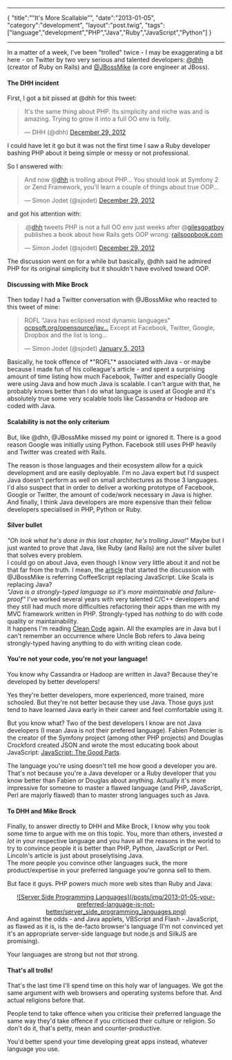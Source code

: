 ***
{
    "title":"‟It's More Scallable”",
    "date":"2013-01-05",
    "category":"development",
    "layout":"post.twig",
    "tags":["language","development","PHP","Java","Ruby","JavaScript","Python"]
}
***

In a matter of a week, I've been "trolled" twice - I may be exaggerating a bit here - on Twitter by two very serious and talented developers: [@dhh](https://twitter.com/intent/user?screen_name=dhh) (creator of Ruby on Rails) and [@JBossMike](https://twitter.com/intent/user?screen_name=JBossMike) (a core engineer at JBoss).

#### The DHH incident
First, I got a bit pissed at @dhh for this tweet:
<blockquote class="twitter-tweet tw-align-center"><p>It's the same thing about PHP. Its simplicity and niche was and is amazing. Trying to grow it into a full OO env is folly.</p>&mdash; DHH (@dhh) <a href="https://twitter.com/dhh/status/284942147428438016" data-datetime="2012-12-29T08:41:16+00:00">December 29, 2012</a></blockquote>
<script async src="//platform.twitter.com/widgets.js" charset="utf-8"></script>

I could have let it go but it was not the first time I saw a Ruby developer bashing PHP about it being simple or messy or not professional.

So I answered with:
<blockquote class="twitter-tweet tw-align-center"><p>And now @<a href="https://twitter.com/dhh">dhh</a> is trolling about PHP… You should look at Symfony 2 or Zend Framework, you'll learn a couple of things about true OOP...</p>&mdash; Simon Jodet (@sjodet) <a href="https://twitter.com/sjodet/status/284946401127985152" data-datetime="2012-12-29T08:58:10+00:00">December 29, 2012</a></blockquote>
<script async src="//platform.twitter.com/widgets.js" charset="utf-8"></script>
and got his attention with:
<blockquote class="twitter-tweet tw-align-center"><p>.@<a href="https://twitter.com/dhh">dhh</a> tweets PHP is not a full OO env just weeks after @<a href="https://twitter.com/gilesgoatboy">gilesgoatboy</a> publishes a book about how Rails gets OOP wrong: <a href="http://t.co/op0uF4LX" title="http://railsoopbook.com/">railsoopbook.com</a></p>&mdash; Simon Jodet (@sjodet) <a href="https://twitter.com/sjodet/status/284948263029846016" data-datetime="2012-12-29T09:05:34+00:00">December 29, 2012</a></blockquote>
<script async src="//platform.twitter.com/widgets.js" charset="utf-8"></script>

The discussion went on for a while but basically, @dhh said he admired PHP for its original simplicity but it shouldn't have evolved toward OOP.

#### Discussing with Mike Brock
Then today I had a Twitter conversation with @JBossMike who reacted to this tweet of mine:
<blockquote class="twitter-tweet tw-align-center"><p>ROFL "Java has eclipsed most dynamic languages" <a href="http://t.co/Dnd2c0Am" title="http://ocpsoft.org/opensource/javascript-is-the-new-perl/">ocpsoft.org/opensource/jav…</a> Except at Facebook, Twitter, Google, Dropbox and the list is long...</p>&mdash; Simon Jodet (@sjodet) <a href="https://twitter.com/sjodet/status/287587204702822402" data-datetime="2013-01-05T15:51:47+00:00">January 5, 2013</a></blockquote>
<script async src="//platform.twitter.com/widgets.js" charset="utf-8"></script>
Basically, he took offence of *"ROFL"* associated with Java - or maybe because I made fun of his colleague's article - and spent a surprising amount of time listing how much Facebook, Twitter and especially Google were using Java and how much Java is scalable.
I can't argue with that, he probably knows better than I do what language is used at Google and it's absolutely true some very scalable tools like Cassandra or Hadoop are coded with Java.

#### Scalability is not the only criterium
But, like @dhh, @JBossMike missed my point or ignored it. There is a good reason Google was initially using Python. Facebook still uses PHP heavily and Twitter was created with Rails.

The reason is those languages and their ecosystem allow for a quick development and are easily deployable. I'm no Java expert but I'd suspect Java doesn't perform as well on small architectures as those 3 languages.  
I'd also suspect that in order to deliver a working prototype of Facebook, Google or Twitter, the amount of code/work necessary in Java is higher.  
And finally, I think Java developers are more expensive than their fellow developers specialised in PHP, Python or Ruby.

#### Silver bullet
*"Oh look what he's done in this last chapter, he's trolling Java!"* Maybe but I just wanted to prove that Java, like Ruby (and Rails) are not the silver bullet that solves every problem.  
I could go on about Java, even though I know very little about it and not be that far from the truth. I mean, the [article](http://ocpsoft.org/opensource/javascript-is-the-new-perl/) that started the discussion with @JBossMike is referring CoffeeScript replacing JavaScript. Like Scala is replacing Java?  
*"Java is a strongly-typed language so it's more maintainable and failure-proof"* I've worked several years with very talented C/C++ developers and they still had much more difficulties refactoring their apps than me with my MVC framework written in PHP. Strongly-typed has *nothing* to do with code quality or maintainability.  
It happens I'm reading [Clean Code](http://www.amazon.com/Clean-Code-Handbook-Software-Craftsmanship/dp/0132350882) again. All the examples are in Java but I can't remember an occurrence where Uncle Bob refers to Java being strongly-typed having anything to do with writing clean code.

#### You're not your code, you're not your language!
You know why Cassandra or Hadoop are written in Java? Because they're developed by better developers!

Yes they're better developers, more experienced, more trained, more schooled. But they're not better because they use Java. Those guys just tend to have learned Java early in their career and feel comfortable using it.

But you know what? Two of the best developers I know are not Java developers (I mean Java is not their prefered language). Fabien Potencier is the creator of the Symfony project (among other PHP projects) and Douglas Crockford created JSON and wrote the most educating book about JavaScript: [JavaScript: The Good Parts](http://shop.oreilly.com/product/9780596517748.do).

The language you're using doesn't tell me how good a developer you are. That's not because you're a Java developer or a Ruby developer that you know better than Fabien or Douglas about anything.
Actually it's more impressive for someone to master a flawed language (and PHP, JavaScript, Perl are majorly flawed) than to master strong languages such as Java.

#### To DHH and Mike Brock
Finally, to answer directly to DHH and Mike Brock, I know why you took some time to argue with me on this topic. You, more than others, invested *a lot* in your respective language and you have all the reasons in the world to try to convince people it is better than PHP, Python, JavaScript or Perl. Lincoln's article is just about proselytising Java.  
The more people you convince other languages suck, the more product/expertise in your preferred language you're gonna sell to them. 

But face it guys.
PHP powers much more web sites than Ruby and Java:
<div style="text-align:center;"><a href="http://w3techs.com/technologies/overview/programming_language/all">![Server Side Programming Languages](/posts/img/2013-01-05-your-preferred-language-is-not-better/server_side_programming_languages.png)</a></div>
And against the odds - and Java applets, VBScript and Flash - JavaScript, as flawed as it is, is the de-facto browser's language (I'm not convinced yet it's an appropriate server-side language but node.js and SilkJS are promising).

Your languages are strong but not *that* strong.

#### That's all trolls!
That's the last time I'll spend time on this holy war of languages. We got the same argument with web browsers and operating systems before that. And actual religions before that.

People tend to take offence when you criticise their preferred language the same way they'd take offence if you criticised their culture or religion. So don't do it, that's petty, mean and counter-productive.

You'd better spend your time developing great apps instead, whatever language you use.

